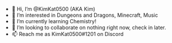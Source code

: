- 👋 Hi, I’m @KimKat0500 (AKA Kim)
- 👀 I’m interested in Dungeons and Dragons, Minecraft, Music
- 🌱 I’m currently learning Chemistry!
- 💞️ I’m looking to collaborate on nothing right now, check in later. 
- 📫 Reach me as KimKat0500#1201 on Discord
<!---
--->
